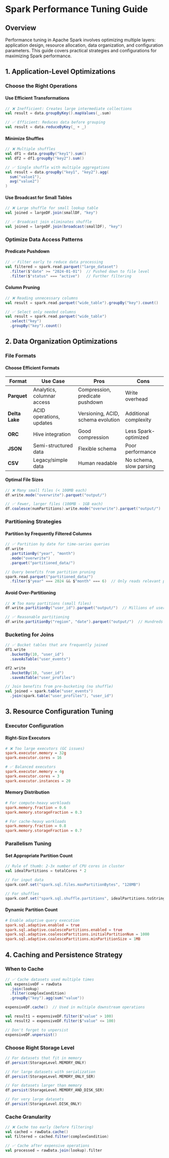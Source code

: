 # Spark Performance Tuning Guide

## Overview

Performance tuning in Apache Spark involves optimizing multiple layers: application design, resource allocation, data organization, and configuration parameters. This guide covers practical strategies and configurations for maximizing Spark performance.

## 1. Application-Level Optimizations

### Choose the Right Operations

#### Use Efficient Transformations
```scala
// ❌ Inefficient: Creates large intermediate collections
val result = data.groupByKey().mapValues(_.sum)

// ✅ Efficient: Reduces data before grouping
val result = data.reduceByKey(_ + _)
```

#### Minimize Shuffles
```scala
// ❌ Multiple shuffles
val df1 = data.groupBy("key1").sum()
val df2 = df1.groupBy("key2").sum()

// ✅ Single shuffle with multiple aggregations
val result = data.groupBy("key1", "key2").agg(
  sum("value1"), 
  avg("value2")
)
```

#### Use Broadcast for Small Tables
```scala
// ❌ Large shuffle for small lookup table
val joined = largeDF.join(smallDF, "key")

// ✅ Broadcast join eliminates shuffle
val joined = largeDF.join(broadcast(smallDF), "key")
```

### Optimize Data Access Patterns

#### Predicate Pushdown
```scala
// ✅ Filter early to reduce data processing
val filtered = spark.read.parquet("large_dataset")
  .filter($"date" >= "2024-01-01")  // Pushed down to file level
  .filter($"status" === "active")   // Further filtering
```

#### Column Pruning
```scala
// ❌ Reading unnecessary columns
val result = spark.read.parquet("wide_table").groupBy("key").count()

// ✅ Select only needed columns  
val result = spark.read.parquet("wide_table")
  .select("key")
  .groupBy("key").count()
```

## 2. Data Organization Optimizations

### File Formats

#### Choose Efficient Formats
| Format | Use Case | Pros | Cons |
|--------|----------|------|------|
| **Parquet** | Analytics, columnar access | Compression, predicate pushdown | Write overhead |
| **Delta Lake** | ACID operations, updates | Versioning, ACID, schema evolution | Additional complexity |
| **ORC** | Hive integration | Good compression | Less Spark-optimized |
| **JSON** | Semi-structured data | Flexible schema | Poor performance |
| **CSV** | Legacy/simple data | Human readable | No schema, slow parsing |

#### Optimal File Sizes
```scala
// ❌ Many small files (< 100MB each)
df.write.mode("overwrite").parquet("output/")

// ✅ Fewer, larger files (100MB - 1GB each)
df.coalesce(numPartitions).write.mode("overwrite").parquet("output/")
```

### Partitioning Strategies

#### Partition by Frequently Filtered Columns
```scala
// ✅ Partition by date for time-series queries
df.write
  .partitionBy("year", "month")
  .mode("overwrite")
  .parquet("partitioned_data/")

// Query benefits from partition pruning
spark.read.parquet("partitioned_data/")
  .filter($"year" === 2024 && $"month" === 6)  // Only reads relevant partitions
```

#### Avoid Over-Partitioning
```scala
// ❌ Too many partitions (small files)
df.write.partitionBy("user_id").parquet("output/")  // Millions of users

// ✅ Reasonable partitioning  
df.write.partitionBy("region", "date").parquet("output/")  // Hundreds of partitions
```

### Bucketing for Joins
```scala
// ✅ Bucket tables that are frequently joined
df1.write
  .bucketBy(10, "user_id")
  .saveAsTable("user_events")

df2.write  
  .bucketBy(10, "user_id")
  .saveAsTable("user_profiles")

// Join benefits from pre-bucketing (no shuffle)
val joined = spark.table("user_events")
  .join(spark.table("user_profiles"), "user_id")
```

## 3. Resource Configuration Tuning

### Executor Configuration

#### Right-Size Executors
```conf
# ❌ Too large executors (GC issues)
spark.executor.memory = 32g
spark.executor.cores = 16

# ✅ Balanced executors  
spark.executor.memory = 4g
spark.executor.cores = 3
spark.executor.instances = 20
```

#### Memory Distribution
```conf
# For compute-heavy workloads
spark.memory.fraction = 0.6
spark.memory.storageFraction = 0.3

# For cache-heavy workloads
spark.memory.fraction = 0.8  
spark.memory.storageFraction = 0.7
```

### Parallelism Tuning

#### Set Appropriate Partition Count
```scala
// Rule of thumb: 2-3x number of CPU cores in cluster
val idealPartitions = totalCores * 2

// For input data
spark.conf.set("spark.sql.files.maxPartitionBytes", "128MB")

// For shuffles
spark.conf.set("spark.sql.shuffle.partitions", idealPartitions.toString)
```

#### Dynamic Partition Count
```conf
# Enable adaptive query execution
spark.sql.adaptive.enabled = true
spark.sql.adaptive.coalescePartitions.enabled = true
spark.sql.adaptive.coalescePartitions.initialPartitionNum = 1000
spark.sql.adaptive.coalescePartitions.minPartitionSize = 1MB
```

## 4. Caching and Persistence Strategy

### When to Cache
```scala
// ✅ Cache datasets used multiple times
val expensiveDF = rawData
  .join(lookup)
  .filter(complexCondition)
  .groupBy("key").agg(sum("value"))

expensiveDF.cache()  // Used in multiple downstream operations

val result1 = expensiveDF.filter($"value" > 100)
val result2 = expensiveDF.filter($"value" <= 100)

// Don't forget to unpersist
expensiveDF.unpersist()
```

### Choose Right Storage Level
```scala
// For datasets that fit in memory
df.persist(StorageLevel.MEMORY_ONLY)

// For large datasets with serialization
df.persist(StorageLevel.MEMORY_ONLY_SER)

// For datasets larger than memory
df.persist(StorageLevel.MEMORY_AND_DISK_SER)

// For very large datasets
df.persist(StorageLevel.DISK_ONLY)
```

### Cache Granularity
```scala
// ❌ Cache too early (before filtering)
val cached = rawData.cache()
val filtered = cached.filter(complexCondition)

// ✅ Cache after expensive operations
val processed = rawData.join(lookup).filter
